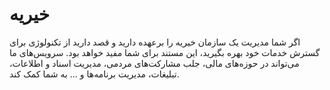 # خیریه
اگر شما مدیریت یک سازمان خیریه را برعهده دارید و قصد دارید از تکنولوژی برای گسترش خدمات خود بهره بگیرید، این مستند برای شما مفید خواهد بود. سرویس‌های ما می‌تواند در حوزه‌های مالی، جلب مشارکت‌های مردمی، مدیریت اسناد و اطلاعات، تبلیغات، مدیریت برنامه‌ها و ... به شما کمک کند.

<div class="box-end">
</div>